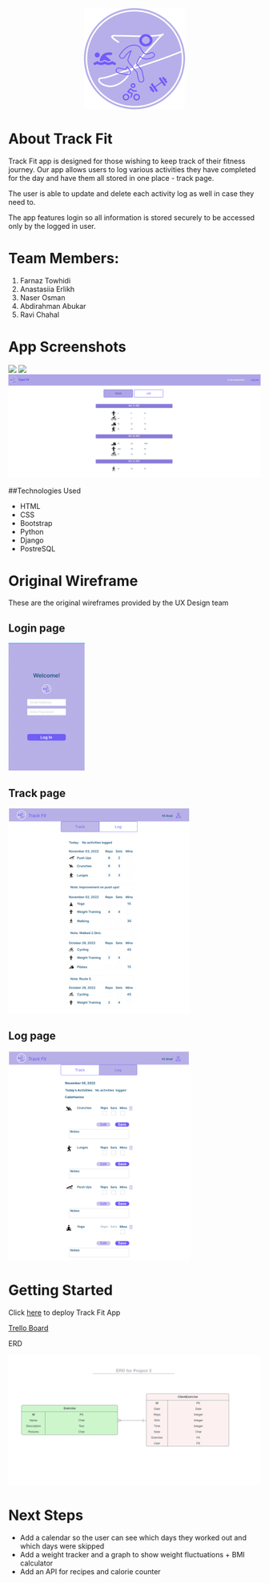 <div align="center">
  <a href="https://github.com/DKotzer/3d-models-site">

<img src="./main_app/static/Component 5.png"/>
</div>
</a>

# About Track Fit

Track Fit app is designed for those wishing to keep track of their fitness journey. Our app allows users to log various activities they have completed for the day and have them all stored in one place - track page. 

The user is able to update and delete each activity log as well in case they need to.

The app features login so all information is stored securely to be accessed only by the logged in user.

# Team Members:
1. Farnaz Towhidi
2. Anastasiia Erlikh
3. Naser Osman
4. Abdirahman Abukar
5. Ravi Chahal

# App Screenshots
<img src="./main_app/static/screenshot2.png"/>
<img src="./main_app/static/screenshot1.png"/>
<img src="./main_app/static/screenshot3.png"/>

##Technologies Used
* HTML
* CSS
* Bootstrap
* Python
* Django
* PostreSQL

# Original Wireframe

These are the original wireframes provided by the UX Design team

## Login page

<img src="./main_app/static/login-page.png"/>

## Track page

<img src="./main_app/static/track-page.png"/>

## Log page 

<img src="./main_app/static/log-page.png"/>

# Getting Started

Click [here](https://track-fit-app.herokuapp.com/) to deploy Track Fit App

[Trello Board](https://trello.com/b/z4hElZTv/unit-3-project)

ERD 

<img src="./main_app/static/ERD.png"/>

# Next Steps

* Add a calendar so the user can see which days they worked out and which days were skipped
* Add a weight tracker and a graph to show weight fluctuations + BMI calculator
* Add an API for recipes and calorie counter